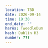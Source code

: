 ```yaml
---
location: TBD
date: 2026-09-14
time: 19:30
end_date: ""
hares: TweedleDum
hash: Dublin H3
number: ???
---
```

